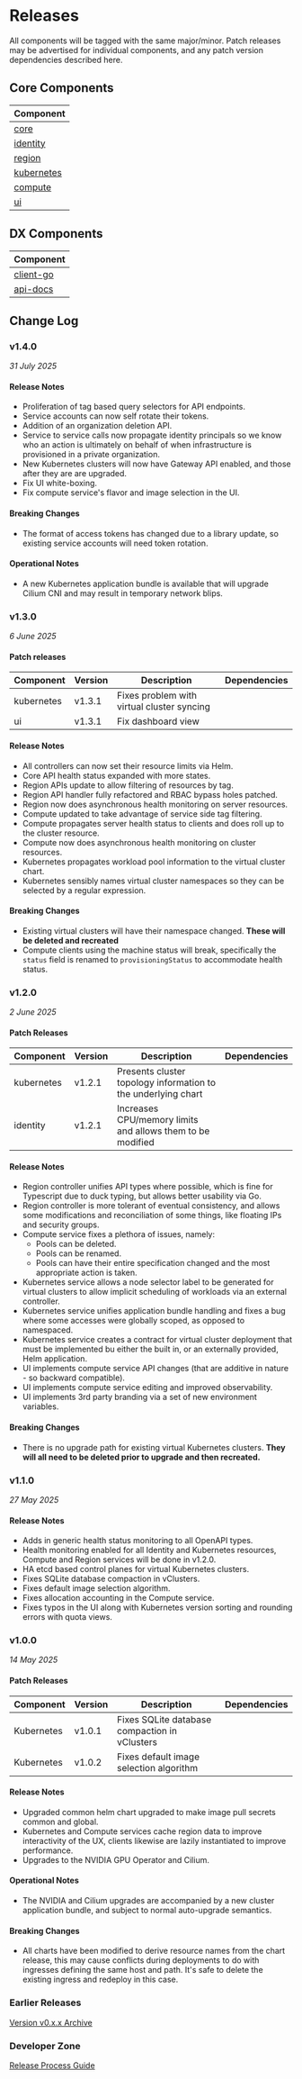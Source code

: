 # Releases

All components will be tagged with the same major/minor.
Patch releases may be advertised for individual components, and any patch version dependencies described here.

## Core Components

| Component |
| --- |
| [core](https://github.com/unikorn-cloud/core) |
| [identity](https://github.com/unikorn-cloud/identity) |
| [region](https://github.com/unikorn-cloud/region) |
| [kubernetes](https://github.com/unikorn-cloud/kubernetes) |
| [compute](https://github.com/unikorn-cloud/compute) |
| [ui](https://github.com/unikorn-cloud/ui) |

## DX Components

| Component |
| --- |
| [client-go](https://github.com/unikorn-cloud/client-go) |
| [api-docs](https://github.com/nscaledev/uni-api-docs) |

## Change Log

### v1.4.0

_31 July 2025_

#### Release Notes

* Proliferation of tag based query selectors for API endpoints.
* Service accounts can now self rotate their tokens.
* Addition of an organization deletion API.
* Service to service calls now propagate identity principals so we know who an action is ultimately on behalf of when infrastructure is provisioned in a private organization.
* New Kubernetes clusters will now have Gateway API enabled, and those after they are are upgraded.
* Fix UI white-boxing.
* Fix compute service's flavor and image selection in the UI.

#### Breaking Changes

* The format of access tokens has changed due to a library update, so existing service accounts will need token rotation.

#### Operational Notes

* A new Kubernetes application bundle is available that will upgrade Cilium CNI and may result in temporary network blips.

### v1.3.0

_6 June 2025_

#### Patch releases

| Component | Version | Description | Dependencies |
| --- | --- | --- | --- |
| kubernetes | v1.3.1 | Fixes problem with virtual cluster syncing | |
| ui | v1.3.1 | Fix dashboard view | |

#### Release Notes

* All controllers can now set their resource limits via Helm.
* Core API health status expanded with more states.
* Region APIs update to allow filtering of resources by tag.
* Region API handler fully refactored and RBAC bypass holes patched.
* Region now does asynchronous health monitoring on server resources.
* Compute updated to take advantage of service side tag filtering.
* Compute propagates server health status to clients and does roll up to the cluster resource.
* Compute now does asynchronous health monitoring on cluster resources.
* Kubernetes propagates workload pool information to the virtual cluster chart.
* Kubernetes sensibly names virtual cluster namespaces so they can be selected by a regular expression.

#### Breaking Changes

* Existing virtual clusters will have their namespace changed.
  **These will be deleted and recreated**
* Compute clients using the machine status will break, specifically the `status` field is renamed to `provisioningStatus` to accommodate health status.

### v1.2.0

_2 June 2025_

#### Patch Releases

| Component | Version | Description | Dependencies |
| --- | --- | --- | --- |
| kubernetes | v1.2.1 | Presents cluster topology information to the underlying chart | |
| identity | v1.2.1 | Increases CPU/memory limits and allows them to be modified | |

#### Release Notes

* Region controller unifies API types where possible, which is fine for Typescript due to duck typing, but allows better usability via Go.
* Region controller is more tolerant of eventual consistency, and allows some modifications and reconciliation of some things, like floating IPs and security groups.
* Compute service fixes a plethora of issues, namely:
  * Pools can be deleted.
  * Pools can be renamed.
  * Pools can have their entire specification changed and the most appropriate action is taken.
* Kubernetes service allows a node selector label to be generated for virtual clusters to allow implicit scheduling of workloads via an external controller.
* Kubernetes service unifies application bundle handling and fixes a bug where some accesses were globally scoped, as opposed to namespaced.
* Kubernetes service creates a contract for virtual cluster deployment that must be implemented bu either the built in, or an externally provided, Helm application.
* UI implements compute service API changes (that are additive in nature - so backward compatible).
* UI implements compute service editing and improved observability.
* UI implements 3rd party branding via a set of new environment variables.

#### Breaking Changes

* There is no upgrade path for existing virtual Kubernetes clusters.
  **They will all need to be deleted prior to upgrade and then recreated.**

### v1.1.0

_27 May 2025_

#### Release Notes

* Adds in generic health status monitoring to all OpenAPI types.
* Health monitoring enabled for all Identity and Kubernetes resources, Compute and Region services will be done in v1.2.0.
* HA etcd based control planes for virtual Kubernetes clusters.
* Fixes SQLite database compaction in vClusters.
* Fixes default image selection algorithm.
* Fixes allocation accounting in the Compute service.
* Fixes typos in the UI along with Kubernetes version sorting and rounding errors with quota views.

### v1.0.0

_14 May 2025_

#### Patch Releases

| Component | Version | Description | Dependencies |
| --- | --- | --- | --- |
| Kubernetes | v1.0.1 | Fixes SQLite database compaction in vClusters | |
| Kubernetes | v1.0.2 | Fixes default image selection algorithm | |

#### Release Notes

* Upgraded common helm chart upgraded to make image pull secrets common and global.
* Kubernetes and Compute services cache region data to improve interactivity of the UX, clients likewise are lazily instantiated to improve performance.
* Upgrades to the NVIDIA GPU Operator and Cilium.

#### Operational Notes

* The NVIDIA and Cilium upgrades are accompanied by a new cluster application bundle, and subject to normal auto-upgrade semantics.

#### Breaking Changes

* All charts have been modified to derive resource names from the chart release, this may cause conflicts during deployments to do with ingresses defining the same host and path.
  It's safe to delete the existing ingress and redeploy in this case.

### Earlier Releases

[Version v0.x.x Archive](./README-v0.md)

### Developer Zone

[Release Process Guide](./README.developer.md)
